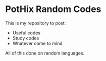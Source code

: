 PotHix Random Codes
===================

This is my repository to post:

* Useful codes
* Study codes
* Whatever come to mind

All of this done on random languages.
